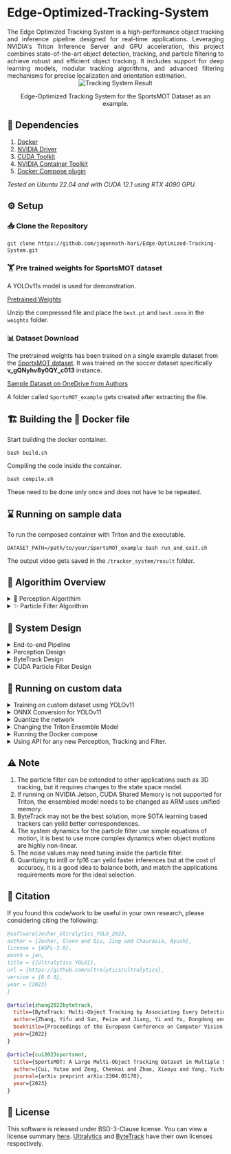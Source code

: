 # Edge-Optimized-Tracking-System
<div align="justify">
The Edge Optimized Tracking System is a high-performance object tracking and inference pipeline designed for real-time applications. Leveraging NVIDIA's Triton Inference Server and GPU acceleration, this project combines state-of-the-art object detection, tracking, and particle filtering to achieve robust and efficient object tracking. It includes support for deep learning models, modular tracking algorithms, and advanced filtering mechanisms for precise localization and orientation estimation.
</div>

<div align="center">
    <img src="assets/result.gif" width="800" height="400" alt="Tracking System Result" />
    <p>Edge-Optimized Tracking System for the SportsMOT Dataset as an example.</p>
</div>

## 🏁 Dependencies
1) [Docker](https://docs.docker.com/engine/install/ubuntu/)
2) [NVIDIA Driver](https://www.nvidia.com/download/index.aspx)
3) [CUDA Toolkit](https://developer.nvidia.com/cuda-downloads)
4) [NVIDIA Container Toolkit](https://docs.nvidia.com/datacenter/cloud-native/container-toolkit/latest/install-guide.html)
5) [Docker Compose plugin](https://docs.docker.com/compose/install/linux/)

*Tested on Ubuntu 22.04 and with CUDA 12.1 using RTX 4090 GPU.*

## ⚙️ Setup
### 📥 Clone the Repository
```
git clone https://github.com/jagennath-hari/Edge-Optimized-Tracking-System.git
```
### 🏋️ Pre trained weights for SportsMOT dataset
A YOLOv11s model is used for demonstration.

[Pretrained Weights](https://drive.google.com/uc?export=download&id=13M0WVGBIsjVfTDMfZRp0fw7apFz1Fgn1)

Unzip the compressed file and place the ```best.pt``` and ```best.onnx``` in the ```weights``` folder.

### 📊 Dataset Download
The pretrained weights has been trained on a single example dataset from the [SportsMOT dataset](https://github.com/MCG-NJU/SportsMOT). It was trained on the soccer dataset specifically **v_gQNyhv8y0QY_c013** instance. 

[Sample Dataset on OneDrive from Authors](https://1drv.ms/u/s!AtjeLq7YnYGRgQRrmqGr4B-k-xsC?e=7PndU8)

A folder called ```SportsMOT_example``` gets created after extracting the file.

## 🏗️ Building the 🐳 Docker file
Start building the docker container.
```
bash build.sh
```

Compiling the code inside the container.
```
bash compile.sh
```

These need to be done only once and does not have to be repeated.
## ⌛️ Running on sample data
To run the composed container with Triton and the executable.
```
DATASET_PATH=/path/to/your/SportsMOT_example bash run_and_exit.sh
```

The output video gets saved in the ```/tracker_system/result``` folder.


## 📖 Algorithim Overview
<details>
<summary>🤖 Perception Algorithim</summary>

<table>
  <tr>
    <td align="center">
      <img src="assets/triton_ensemble_algo.png" width="500" height="200" alt="Algorithm 1" />
      <p>Ensembled Model Algorithim</p>
    </td>
    <td align="center">
      <img src="assets/perception_algo.png" width="500" height="200" alt="Algorithm 2" />
      <p>Perception Algorithim</p>
    </td>
  </tr>
</table>

</details>

<details>
<summary>✨ Particle Filter Algorithim</summary>

<div align="center">
    <img src="assets/particle_filter_algo.png" width="1500" height="1000" alt="Main Sys Design" />
    <p>Particle Filter Algorithim.</p>
</div>

</details>

## 📐 System Design
<details>
<summary>End-to-end Pipeline</summary>

<div align="center">
    <img src="assets/main_system_design.png" width="1500" height="200" alt="Main Sys Design" />
    <p>Overall System Design.</p>
</div>

The overall system is divided into three sub-systems, Perception, ByteTracker, and Particle Filter. Each of the sub-systems are explained below.

</details>


<details>
<summary>Perception Design</summary>

Divided into two sub-components which is the one time quantization, then the setting up the ensembled network for Triton Inference Server.

#### Quantization Framework
<div align="center">
    <img src="assets/perception_quantization_design.png" width="1500" height="400" alt="Quantization Sys Design" />
    <p>Quantization framework.</p>
</div>

#### Inference for Triton Inference Server using ensembled model
<div align="center">
    <img src="assets/perception_inference_design.png" width="1500" height="1000" alt="Perception Inference Sys Design" />
    <p>Inference framework.</p>
</div>

</details>




<details>
<summary>ByteTrack Design</summary>

The [orginal authors paper](https://arxiv.org/abs/2110.06864) was used, the [Offical Reposiory](https://github.com/ifzhang/ByteTrack) gives a detailed explantion of the implementation.

</details>



<details>
<summary>CUDA Particle Filter Design</summary>

Implementation uses a GPU accelerated Particle Filter with an additional Unscented Transform for the prediction step.

#### Structre of Array (SoA) for the states
There are a total of 10 states.

<div align="center">
    <img src="assets/particle_SoA.png" width="1500" height="1000" alt="Particle States Design" />
    <p>Particle States Structre of Array.</p>
</div>

#### CUDA Particle Filter with Unscented Transform
<div align="center">
    <img src="assets/desgin_particle_filter_process.png" width="1500" height="1000" alt="Particle States Design" />
    <p>Particle Filter Process on the Device(GPU) with the Unscented Transform by propogating Sigma Points.</p>
</div>

</details>

## 💾 Running on custom data

<details>
<summary>Training on custom dataset using YOLOv11</summary>

Training script [here](scripts/train.py).

Follow the [Official Documentation](https://docs.ultralytics.com/modes/train/). A lack of accuracy may occur sometimes depending on the complexity of the objects, follow [Tuning](https://docs.ultralytics.com/guides/hyperparameter-tuning/) or use advaced frameworks like [Ray Tune](https://docs.ray.io/en/latest/tune/index.html), [WandB](https://wandb.ai/), etc.

</details>

<details>
<summary>ONNX Conversion for YOLOv11</summary>

Conversion script [here](scripts/torch_to_onnx.py). Follow the [Official Documentation](https://docs.ultralytics.com/modes/export/) for more configurations. Manual conversions are also possible follow [Official PyTorch Tutorial](https://pytorch.org/tutorials/beginner/onnx/export_simple_model_to_onnx_tutorial.html).

</details>

<details>
<summary>Quantize the network</summary>

A bash file which runs TensorRT executor [here](weights/quantize_yolo.sh), which may to be changed based on the input and output based on the network architecture, right percesion values are required for faster inferences eg  ```fp16```, ```fp32```, ```int32```, etc.

</details>


<details>
<summary>Changing the Triton Ensemble Model</summary>

The [models](models) folder has all the entire pipeline. Based on the network architecture the pre-processing and post-processing files need to be changed. Typically the ```config.pbtxt``` for all the steps might require changes based on the entire peception logic. 

It is recommended to check if Triton is able to register you ensembled model by running ```bash run_container.sh``` and then inside running ```/opt/tritonserver/bin/tritonserver --model-repository=/models```.

</details>


<details>
<summary>Running the Docker compose</summary>

Follow the [file](docker-compose.yml) and modify the path correctly. This should keep the entire end-to-end pipeline the same.

</details>


<details>
<summary>Using API for any new Perception, Tracking and Filter.</summary>

The entire [API](tracker_system/include) are defined in the files ```*_interface.hpp``` so by overriding the fucntions you can plug and play any custom solutions. 

</details>


## ⚠️ Note
1) The particle filter can be extended to other applications such as 3D tracking, but it requires changes to the state space model.
2) If running on NVIDIA Jetson, CUDA Shared Memory is not supported for Triton, the ensembled model needs to be changed as ARM uses unified memory.
3) ByteTrack may not be the best solution, more SOTA learning based trackers can yeild better correspondences.
4) The system dynamics for the particle filter use simple equations of motion, it is best to use more complex dynamics when object motions are highly non-linear.
5) The noise values may need tuning inside the particle filter.
6) Quantizing to int8 or fp16 can yeild faster inferences but at the cost of accuracy, it is a good idea to balance both, and match the applications requirements more for the ideal selection.

## 📖 Citation
If you found this code/work to be useful in your own research, please considering citing the following:
```bibtex
@software{Jocher_Ultralytics_YOLO_2023,
author = {Jocher, Glenn and Qiu, Jing and Chaurasia, Ayush},
license = {AGPL-3.0},
month = jan,
title = {{Ultralytics YOLO}},
url = {https://github.com/ultralytics/ultralytics},
version = {8.0.0},
year = {2023}
}
```
```bibtex
@article{zhang2022bytetrack,
  title={ByteTrack: Multi-Object Tracking by Associating Every Detection Box},
  author={Zhang, Yifu and Sun, Peize and Jiang, Yi and Yu, Dongdong and Weng, Fucheng and Yuan, Zehuan and Luo, Ping and Liu, Wenyu and Wang, Xinggang},
  booktitle={Proceedings of the European Conference on Computer Vision (ECCV)},
  year={2022}
}
```
```bibtex
@article{cui2023sportsmot,
  title={SportsMOT: A Large Multi-Object Tracking Dataset in Multiple Sports Scenes},
  author={Cui, Yutao and Zeng, Chenkai and Zhao, Xiaoyu and Yang, Yichun and Wu, Gangshan and Wang, Limin},
  journal={arXiv preprint arXiv:2304.05170},
  year={2023}
}
```

## 🪪 License
This software is released under BSD-3-Clause license. You can view a license summary [here](LICENSE). [Ultralytics](https://github.com/ultralytics/ultralytics) and [ByteTrack](https://github.com/ifzhang/ByteTrack) have their own licenses respectively.